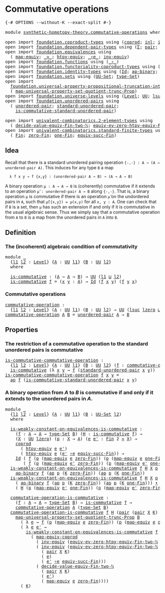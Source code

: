 # Commutative operations

<pre class="Agda"><a id="35" class="Symbol">{-#</a> <a id="39" class="Keyword">OPTIONS</a> <a id="47" class="Pragma">--without-K</a> <a id="59" class="Pragma">--exact-split</a> <a id="73" class="Symbol">#-}</a>

<a id="78" class="Keyword">module</a> <a id="85" href="synthetic-homotopy-theory.commutative-operations.html" class="Module">synthetic-homotopy-theory.commutative-operations</a> <a id="134" class="Keyword">where</a>

<a id="141" class="Keyword">open</a> <a id="146" class="Keyword">import</a> <a id="153" href="foundation.coproduct-types.html" class="Module">foundation.coproduct-types</a> <a id="180" class="Keyword">using</a> <a id="186" class="Symbol">(</a><a id="187" href="foundation.coproduct-types.html#1168" class="Datatype">coprod</a><a id="193" class="Symbol">;</a> <a id="195" href="foundation.coproduct-types.html#1239" class="InductiveConstructor">inl</a><a id="198" class="Symbol">;</a> <a id="200" href="foundation.coproduct-types.html#1262" class="InductiveConstructor">inr</a><a id="203" class="Symbol">)</a>
<a id="205" class="Keyword">open</a> <a id="210" class="Keyword">import</a> <a id="217" href="foundation.dependent-pair-types.html" class="Module">foundation.dependent-pair-types</a> <a id="249" class="Keyword">using</a> <a id="255" class="Symbol">(</a><a id="256" href="foundation-core.dependent-pair-types.html#502" class="Record">Σ</a><a id="257" class="Symbol">;</a> <a id="259" href="foundation-core.dependent-pair-types.html#575" class="InductiveConstructor">pair</a><a id="263" class="Symbol">;</a> <a id="265" href="foundation-core.dependent-pair-types.html#592" class="Field">pr1</a><a id="268" class="Symbol">;</a> <a id="270" href="foundation-core.dependent-pair-types.html#604" class="Field">pr2</a><a id="273" class="Symbol">)</a>
<a id="275" class="Keyword">open</a> <a id="280" class="Keyword">import</a> <a id="287" href="foundation.equivalences.html" class="Module">foundation.equivalences</a> <a id="311" class="Keyword">using</a>
  <a id="319" class="Symbol">(</a> <a id="321" href="foundation-core.equivalences.html#1807" class="Function">map-equiv</a><a id="330" class="Symbol">;</a> <a id="332" href="foundation-core.equivalences.html#1607" class="Function Operator">_≃_</a><a id="335" class="Symbol">;</a> <a id="337" href="foundation.equivalences.html#14008" class="Function">htpy-equiv</a><a id="347" class="Symbol">;</a> <a id="349" href="foundation-core.equivalences.html#7843" class="Function Operator">_∘e_</a><a id="353" class="Symbol">;</a> <a id="355" href="foundation-core.equivalences.html#5707" class="Function">inv-equiv</a><a id="364" class="Symbol">)</a>
<a id="366" class="Keyword">open</a> <a id="371" class="Keyword">import</a> <a id="378" href="foundation.functions.html" class="Module">foundation.functions</a> <a id="399" class="Keyword">using</a> <a id="405" class="Symbol">(</a><a id="406" href="foundation-core.functions.html#407" class="Function Operator">_∘_</a><a id="409" class="Symbol">)</a>
<a id="411" class="Keyword">open</a> <a id="416" class="Keyword">import</a> <a id="423" href="foundation.functoriality-coproduct-types.html" class="Module">foundation.functoriality-coproduct-types</a> <a id="464" class="Keyword">using</a> <a id="470" class="Symbol">(</a><a id="471" href="foundation.functoriality-coproduct-types.html#4427" class="Function">map-equiv-coprod</a><a id="487" class="Symbol">)</a>
<a id="489" class="Keyword">open</a> <a id="494" class="Keyword">import</a> <a id="501" href="foundation.identity-types.html" class="Module">foundation.identity-types</a> <a id="527" class="Keyword">using</a> <a id="533" class="Symbol">(</a><a id="534" href="foundation-core.identity-types.html#641" class="Datatype">Id</a><a id="536" class="Symbol">;</a> <a id="538" href="foundation-core.identity-types.html#6352" class="Function">ap-binary</a><a id="547" class="Symbol">;</a> <a id="549" href="foundation-core.identity-types.html#2853" class="Function">ap</a><a id="551" class="Symbol">;</a> <a id="553" href="foundation-core.identity-types.html#1239" class="Function Operator">_∙_</a><a id="556" class="Symbol">)</a>
<a id="558" class="Keyword">open</a> <a id="563" class="Keyword">import</a> <a id="570" href="foundation.sets.html" class="Module">foundation.sets</a> <a id="586" class="Keyword">using</a> <a id="592" class="Symbol">(</a><a id="593" href="foundation-core.sets.html#1177" class="Function">UU-Set</a><a id="599" class="Symbol">;</a> <a id="601" href="foundation-core.sets.html#1291" class="Function">type-Set</a><a id="609" class="Symbol">)</a>
<a id="611" class="Keyword">open</a> <a id="616" class="Keyword">import</a>
  <a id="625" href="foundation.universal-property-propositional-truncation-into-sets.html" class="Module">foundation.universal-property-propositional-truncation-into-sets</a> <a id="690" class="Keyword">using</a>
  <a id="698" class="Symbol">(</a> <a id="700" href="foundation.universal-property-propositional-truncation-into-sets.html#3778" class="Function">map-universal-property-set-quotient-trunc-Prop</a><a id="746" class="Symbol">)</a>
<a id="748" class="Keyword">open</a> <a id="753" class="Keyword">import</a> <a id="760" href="foundation.universe-levels.html" class="Module">foundation.universe-levels</a> <a id="787" class="Keyword">using</a> <a id="793" class="Symbol">(</a><a id="794" href="Agda.Primitive.html#597" class="Postulate">Level</a><a id="799" class="Symbol">;</a> <a id="801" href="foundation-core.universe-levels.html#222" class="Primitive">UU</a><a id="803" class="Symbol">;</a> <a id="805" href="Agda.Primitive.html#780" class="Primitive">lsuc</a><a id="809" class="Symbol">;</a> <a id="811" href="Agda.Primitive.html#810" class="Primitive Operator">_⊔_</a><a id="814" class="Symbol">;</a> <a id="816" href="Agda.Primitive.html#764" class="Primitive">lzero</a><a id="821" class="Symbol">)</a>
<a id="823" class="Keyword">open</a> <a id="828" class="Keyword">import</a> <a id="835" href="foundation.unordered-pairs.html" class="Module">foundation.unordered-pairs</a> <a id="862" class="Keyword">using</a>
  <a id="870" class="Symbol">(</a> <a id="872" href="foundation.unordered-pairs.html#2321" class="Function">unordered-pair</a><a id="886" class="Symbol">;</a> <a id="888" href="foundation.unordered-pairs.html#4308" class="Function">standard-unordered-pair</a><a id="911" class="Symbol">;</a>
    <a id="917" href="foundation.unordered-pairs.html#7236" class="Function">is-commutative-standard-unordered-pair</a><a id="955" class="Symbol">)</a>

<a id="958" class="Keyword">open</a> <a id="963" class="Keyword">import</a> <a id="970" href="univalent-combinatorics.2-element-types.html" class="Module">univalent-combinatorics.2-element-types</a> <a id="1010" class="Keyword">using</a>
  <a id="1018" class="Symbol">(</a> <a id="1020" href="univalent-combinatorics.2-element-types.html#27365" class="Function">decide-value-equiv-Fin-two-ℕ</a><a id="1048" class="Symbol">;</a> <a id="1050" href="univalent-combinatorics.2-element-types.html#16418" class="Function">equiv-ev-zero-htpy-equiv-Fin-two-ℕ</a><a id="1084" class="Symbol">)</a>
<a id="1086" class="Keyword">open</a> <a id="1091" class="Keyword">import</a> <a id="1098" href="univalent-combinatorics.standard-finite-types.html" class="Module">univalent-combinatorics.standard-finite-types</a> <a id="1144" class="Keyword">using</a>
  <a id="1152" class="Symbol">(</a> <a id="1154" href="univalent-combinatorics.standard-finite-types.html#2072" class="Function">Fin</a><a id="1157" class="Symbol">;</a> <a id="1159" href="univalent-combinatorics.standard-finite-types.html#7006" class="Function">zero-Fin</a><a id="1167" class="Symbol">;</a> <a id="1169" href="univalent-combinatorics.standard-finite-types.html#8241" class="Function">one-Fin</a><a id="1176" class="Symbol">;</a> <a id="1178" href="univalent-combinatorics.standard-finite-types.html#11701" class="Function">equiv-succ-Fin</a><a id="1192" class="Symbol">)</a>
</pre>
## Idea

Recall that there is a standard unordered pairing operation `{-,-} : A → (A → unordered-pair A)`. This induces for any type `B` a map

```md
  λ f x y → f {x,y} : (unordered-pair A → B) → (A → A → B)
```

A binary operation `μ : A → A → B` is (coherently) commutative if it extends to an operation `μ̃ : unordered-pair A → B` along `{-,-}`. That is, a binary operation `μ` is commutative if there is an operation `μ̃` on the undordered pairs in `A`, such that `μ̃({x,y}) = μ(x,y)` for all `x, y : A`. One can check that if `B` is a set, then `μ` has such an extension if and only if it is commutative in the usual algebraic sense. Thus we simply say that a commutative operation from `A` to `B` is a map from the unordered pairs in `A` into `B`.

## Definition

### The (incoherent) algebraic condition of commutativity

<pre class="Agda"><a id="2037" class="Keyword">module</a> <a id="2044" href="synthetic-homotopy-theory.commutative-operations.html#2044" class="Module">_</a>
  <a id="2048" class="Symbol">{</a><a id="2049" href="synthetic-homotopy-theory.commutative-operations.html#2049" class="Bound">l1</a> <a id="2052" href="synthetic-homotopy-theory.commutative-operations.html#2052" class="Bound">l2</a> <a id="2055" class="Symbol">:</a> <a id="2057" href="Agda.Primitive.html#597" class="Postulate">Level</a><a id="2062" class="Symbol">}</a> <a id="2064" class="Symbol">{</a><a id="2065" href="synthetic-homotopy-theory.commutative-operations.html#2065" class="Bound">A</a> <a id="2067" class="Symbol">:</a> <a id="2069" href="foundation-core.universe-levels.html#222" class="Primitive">UU</a> <a id="2072" href="synthetic-homotopy-theory.commutative-operations.html#2049" class="Bound">l1</a><a id="2074" class="Symbol">}</a> <a id="2076" class="Symbol">{</a><a id="2077" href="synthetic-homotopy-theory.commutative-operations.html#2077" class="Bound">B</a> <a id="2079" class="Symbol">:</a> <a id="2081" href="foundation-core.universe-levels.html#222" class="Primitive">UU</a> <a id="2084" href="synthetic-homotopy-theory.commutative-operations.html#2052" class="Bound">l2</a><a id="2086" class="Symbol">}</a>
  <a id="2090" class="Keyword">where</a>
  
  <a id="2101" href="synthetic-homotopy-theory.commutative-operations.html#2101" class="Function">is-commutative</a> <a id="2116" class="Symbol">:</a> <a id="2118" class="Symbol">(</a><a id="2119" href="synthetic-homotopy-theory.commutative-operations.html#2065" class="Bound">A</a> <a id="2121" class="Symbol">→</a> <a id="2123" href="synthetic-homotopy-theory.commutative-operations.html#2065" class="Bound">A</a> <a id="2125" class="Symbol">→</a> <a id="2127" href="synthetic-homotopy-theory.commutative-operations.html#2077" class="Bound">B</a><a id="2128" class="Symbol">)</a> <a id="2130" class="Symbol">→</a> <a id="2132" href="foundation-core.universe-levels.html#222" class="Primitive">UU</a> <a id="2135" class="Symbol">(</a><a id="2136" href="synthetic-homotopy-theory.commutative-operations.html#2049" class="Bound">l1</a> <a id="2139" href="Agda.Primitive.html#810" class="Primitive Operator">⊔</a> <a id="2141" href="synthetic-homotopy-theory.commutative-operations.html#2052" class="Bound">l2</a><a id="2143" class="Symbol">)</a>
  <a id="2147" href="synthetic-homotopy-theory.commutative-operations.html#2101" class="Function">is-commutative</a> <a id="2162" href="synthetic-homotopy-theory.commutative-operations.html#2162" class="Bound">f</a> <a id="2164" class="Symbol">=</a> <a id="2166" class="Symbol">(</a><a id="2167" href="synthetic-homotopy-theory.commutative-operations.html#2167" class="Bound">x</a> <a id="2169" href="synthetic-homotopy-theory.commutative-operations.html#2169" class="Bound">y</a> <a id="2171" class="Symbol">:</a> <a id="2173" href="synthetic-homotopy-theory.commutative-operations.html#2065" class="Bound">A</a><a id="2174" class="Symbol">)</a> <a id="2176" class="Symbol">→</a> <a id="2178" href="foundation-core.identity-types.html#641" class="Datatype">Id</a> <a id="2181" class="Symbol">(</a><a id="2182" href="synthetic-homotopy-theory.commutative-operations.html#2162" class="Bound">f</a> <a id="2184" href="synthetic-homotopy-theory.commutative-operations.html#2167" class="Bound">x</a> <a id="2186" href="synthetic-homotopy-theory.commutative-operations.html#2169" class="Bound">y</a><a id="2187" class="Symbol">)</a> <a id="2189" class="Symbol">(</a><a id="2190" href="synthetic-homotopy-theory.commutative-operations.html#2162" class="Bound">f</a> <a id="2192" href="synthetic-homotopy-theory.commutative-operations.html#2169" class="Bound">y</a> <a id="2194" href="synthetic-homotopy-theory.commutative-operations.html#2167" class="Bound">x</a><a id="2195" class="Symbol">)</a>
</pre>
### Commutative operations

<pre class="Agda"><a id="commutative-operation"></a><a id="2238" href="synthetic-homotopy-theory.commutative-operations.html#2238" class="Function">commutative-operation</a> <a id="2260" class="Symbol">:</a>
  <a id="2264" class="Symbol">{</a><a id="2265" href="synthetic-homotopy-theory.commutative-operations.html#2265" class="Bound">l1</a> <a id="2268" href="synthetic-homotopy-theory.commutative-operations.html#2268" class="Bound">l2</a> <a id="2271" class="Symbol">:</a> <a id="2273" href="Agda.Primitive.html#597" class="Postulate">Level</a><a id="2278" class="Symbol">}</a> <a id="2280" class="Symbol">(</a><a id="2281" href="synthetic-homotopy-theory.commutative-operations.html#2281" class="Bound">A</a> <a id="2283" class="Symbol">:</a> <a id="2285" href="foundation-core.universe-levels.html#222" class="Primitive">UU</a> <a id="2288" href="synthetic-homotopy-theory.commutative-operations.html#2265" class="Bound">l1</a><a id="2290" class="Symbol">)</a> <a id="2292" class="Symbol">(</a><a id="2293" href="synthetic-homotopy-theory.commutative-operations.html#2293" class="Bound">B</a> <a id="2295" class="Symbol">:</a> <a id="2297" href="foundation-core.universe-levels.html#222" class="Primitive">UU</a> <a id="2300" href="synthetic-homotopy-theory.commutative-operations.html#2268" class="Bound">l2</a><a id="2302" class="Symbol">)</a> <a id="2304" class="Symbol">→</a> <a id="2306" href="foundation-core.universe-levels.html#222" class="Primitive">UU</a> <a id="2309" class="Symbol">(</a><a id="2310" href="Agda.Primitive.html#780" class="Primitive">lsuc</a> <a id="2315" href="Agda.Primitive.html#764" class="Primitive">lzero</a> <a id="2321" href="Agda.Primitive.html#810" class="Primitive Operator">⊔</a> <a id="2323" href="synthetic-homotopy-theory.commutative-operations.html#2265" class="Bound">l1</a> <a id="2326" href="Agda.Primitive.html#810" class="Primitive Operator">⊔</a> <a id="2328" href="synthetic-homotopy-theory.commutative-operations.html#2268" class="Bound">l2</a><a id="2330" class="Symbol">)</a>
<a id="2332" href="synthetic-homotopy-theory.commutative-operations.html#2238" class="Function">commutative-operation</a> <a id="2354" href="synthetic-homotopy-theory.commutative-operations.html#2354" class="Bound">A</a> <a id="2356" href="synthetic-homotopy-theory.commutative-operations.html#2356" class="Bound">B</a> <a id="2358" class="Symbol">=</a> <a id="2360" href="foundation.unordered-pairs.html#2321" class="Function">unordered-pair</a> <a id="2375" href="synthetic-homotopy-theory.commutative-operations.html#2354" class="Bound">A</a> <a id="2377" class="Symbol">→</a> <a id="2379" href="synthetic-homotopy-theory.commutative-operations.html#2356" class="Bound">B</a>
</pre>
## Properties

### The restriction of a commutative operation to the standard unordered pairs is commutative

<pre class="Agda"><a id="is-commutative-commutative-operation"></a><a id="2504" href="synthetic-homotopy-theory.commutative-operations.html#2504" class="Function">is-commutative-commutative-operation</a> <a id="2541" class="Symbol">:</a>
  <a id="2545" class="Symbol">{</a><a id="2546" href="synthetic-homotopy-theory.commutative-operations.html#2546" class="Bound">l1</a> <a id="2549" href="synthetic-homotopy-theory.commutative-operations.html#2549" class="Bound">l2</a> <a id="2552" class="Symbol">:</a> <a id="2554" href="Agda.Primitive.html#597" class="Postulate">Level</a><a id="2559" class="Symbol">}</a> <a id="2561" class="Symbol">{</a><a id="2562" href="synthetic-homotopy-theory.commutative-operations.html#2562" class="Bound">A</a> <a id="2564" class="Symbol">:</a> <a id="2566" href="foundation-core.universe-levels.html#222" class="Primitive">UU</a> <a id="2569" href="synthetic-homotopy-theory.commutative-operations.html#2546" class="Bound">l1</a><a id="2571" class="Symbol">}</a> <a id="2573" class="Symbol">{</a><a id="2574" href="synthetic-homotopy-theory.commutative-operations.html#2574" class="Bound">B</a> <a id="2576" class="Symbol">:</a> <a id="2578" href="foundation-core.universe-levels.html#222" class="Primitive">UU</a> <a id="2581" href="synthetic-homotopy-theory.commutative-operations.html#2549" class="Bound">l2</a><a id="2583" class="Symbol">}</a> <a id="2585" class="Symbol">(</a><a id="2586" href="synthetic-homotopy-theory.commutative-operations.html#2586" class="Bound">f</a> <a id="2588" class="Symbol">:</a> <a id="2590" href="synthetic-homotopy-theory.commutative-operations.html#2238" class="Function">commutative-operation</a> <a id="2612" href="synthetic-homotopy-theory.commutative-operations.html#2562" class="Bound">A</a> <a id="2614" href="synthetic-homotopy-theory.commutative-operations.html#2574" class="Bound">B</a><a id="2615" class="Symbol">)</a> <a id="2617" class="Symbol">→</a>
  <a id="2621" href="synthetic-homotopy-theory.commutative-operations.html#2101" class="Function">is-commutative</a> <a id="2636" class="Symbol">(λ</a> <a id="2639" href="synthetic-homotopy-theory.commutative-operations.html#2639" class="Bound">x</a> <a id="2641" href="synthetic-homotopy-theory.commutative-operations.html#2641" class="Bound">y</a> <a id="2643" class="Symbol">→</a> <a id="2645" href="synthetic-homotopy-theory.commutative-operations.html#2586" class="Bound">f</a> <a id="2647" class="Symbol">(</a><a id="2648" href="foundation.unordered-pairs.html#4308" class="Function">standard-unordered-pair</a> <a id="2672" href="synthetic-homotopy-theory.commutative-operations.html#2639" class="Bound">x</a> <a id="2674" href="synthetic-homotopy-theory.commutative-operations.html#2641" class="Bound">y</a><a id="2675" class="Symbol">))</a>
<a id="2678" href="synthetic-homotopy-theory.commutative-operations.html#2504" class="Function">is-commutative-commutative-operation</a> <a id="2715" href="synthetic-homotopy-theory.commutative-operations.html#2715" class="Bound">f</a> <a id="2717" href="synthetic-homotopy-theory.commutative-operations.html#2717" class="Bound">x</a> <a id="2719" href="synthetic-homotopy-theory.commutative-operations.html#2719" class="Bound">y</a> <a id="2721" class="Symbol">=</a>
  <a id="2725" href="foundation-core.identity-types.html#2853" class="Function">ap</a> <a id="2728" href="synthetic-homotopy-theory.commutative-operations.html#2715" class="Bound">f</a> <a id="2730" class="Symbol">(</a><a id="2731" href="foundation.unordered-pairs.html#7236" class="Function">is-commutative-standard-unordered-pair</a> <a id="2770" href="synthetic-homotopy-theory.commutative-operations.html#2717" class="Bound">x</a> <a id="2772" href="synthetic-homotopy-theory.commutative-operations.html#2719" class="Bound">y</a><a id="2773" class="Symbol">)</a>
</pre>
### A binary operation from $A$ to $B$ is commutative if and only if it extends to the unordered pairs in $A$.

<pre class="Agda"><a id="2900" class="Keyword">module</a> <a id="2907" href="synthetic-homotopy-theory.commutative-operations.html#2907" class="Module">_</a>
  <a id="2911" class="Symbol">{</a><a id="2912" href="synthetic-homotopy-theory.commutative-operations.html#2912" class="Bound">l1</a> <a id="2915" href="synthetic-homotopy-theory.commutative-operations.html#2915" class="Bound">l2</a> <a id="2918" class="Symbol">:</a> <a id="2920" href="Agda.Primitive.html#597" class="Postulate">Level</a><a id="2925" class="Symbol">}</a> <a id="2927" class="Symbol">{</a><a id="2928" href="synthetic-homotopy-theory.commutative-operations.html#2928" class="Bound">A</a> <a id="2930" class="Symbol">:</a> <a id="2932" href="foundation-core.universe-levels.html#222" class="Primitive">UU</a> <a id="2935" href="synthetic-homotopy-theory.commutative-operations.html#2912" class="Bound">l1</a><a id="2937" class="Symbol">}</a> <a id="2939" class="Symbol">(</a><a id="2940" href="synthetic-homotopy-theory.commutative-operations.html#2940" class="Bound">B</a> <a id="2942" class="Symbol">:</a> <a id="2944" href="foundation-core.sets.html#1177" class="Function">UU-Set</a> <a id="2951" href="synthetic-homotopy-theory.commutative-operations.html#2915" class="Bound">l2</a><a id="2953" class="Symbol">)</a>
  <a id="2957" class="Keyword">where</a>

  <a id="2966" href="synthetic-homotopy-theory.commutative-operations.html#2966" class="Function">is-weakly-constant-on-equivalences-is-commutative</a> <a id="3016" class="Symbol">:</a>
    <a id="3022" class="Symbol">(</a><a id="3023" href="synthetic-homotopy-theory.commutative-operations.html#3023" class="Bound">f</a> <a id="3025" class="Symbol">:</a> <a id="3027" href="synthetic-homotopy-theory.commutative-operations.html#2928" class="Bound">A</a> <a id="3029" class="Symbol">→</a> <a id="3031" href="synthetic-homotopy-theory.commutative-operations.html#2928" class="Bound">A</a> <a id="3033" class="Symbol">→</a> <a id="3035" href="foundation-core.sets.html#1291" class="Function">type-Set</a> <a id="3044" href="synthetic-homotopy-theory.commutative-operations.html#2940" class="Bound">B</a><a id="3045" class="Symbol">)</a> <a id="3047" class="Symbol">(</a><a id="3048" href="synthetic-homotopy-theory.commutative-operations.html#3048" class="Bound">H</a> <a id="3050" class="Symbol">:</a> <a id="3052" href="synthetic-homotopy-theory.commutative-operations.html#2101" class="Function">is-commutative</a> <a id="3067" href="synthetic-homotopy-theory.commutative-operations.html#3023" class="Bound">f</a><a id="3068" class="Symbol">)</a> <a id="3070" class="Symbol">→</a>
    <a id="3076" class="Symbol">(</a><a id="3077" href="synthetic-homotopy-theory.commutative-operations.html#3077" class="Bound">X</a> <a id="3079" class="Symbol">:</a> <a id="3081" href="foundation-core.universe-levels.html#222" class="Primitive">UU</a> <a id="3084" href="Agda.Primitive.html#764" class="Primitive">lzero</a><a id="3089" class="Symbol">)</a> <a id="3091" class="Symbol">(</a><a id="3092" href="synthetic-homotopy-theory.commutative-operations.html#3092" class="Bound">p</a> <a id="3094" class="Symbol">:</a> <a id="3096" href="synthetic-homotopy-theory.commutative-operations.html#3077" class="Bound">X</a> <a id="3098" class="Symbol">→</a> <a id="3100" href="synthetic-homotopy-theory.commutative-operations.html#2928" class="Bound">A</a><a id="3101" class="Symbol">)</a> <a id="3103" class="Symbol">(</a><a id="3104" href="synthetic-homotopy-theory.commutative-operations.html#3104" class="Bound">e</a> <a id="3106" href="synthetic-homotopy-theory.commutative-operations.html#3106" class="Bound">e&#39;</a> <a id="3109" class="Symbol">:</a> <a id="3111" href="univalent-combinatorics.standard-finite-types.html#2072" class="Function">Fin</a> <a id="3115" class="Number">2</a> <a id="3117" href="foundation-core.equivalences.html#1607" class="Function Operator">≃</a> <a id="3119" href="synthetic-homotopy-theory.commutative-operations.html#3077" class="Bound">X</a><a id="3120" class="Symbol">)</a> <a id="3122" class="Symbol">→</a>
    <a id="3128" href="foundation.coproduct-types.html#1168" class="Datatype">coprod</a>
      <a id="3141" class="Symbol">(</a> <a id="3143" href="foundation.equivalences.html#14008" class="Function">htpy-equiv</a> <a id="3154" href="synthetic-homotopy-theory.commutative-operations.html#3104" class="Bound">e</a> <a id="3156" href="synthetic-homotopy-theory.commutative-operations.html#3106" class="Bound">e&#39;</a><a id="3158" class="Symbol">)</a>
      <a id="3166" class="Symbol">(</a> <a id="3168" href="foundation.equivalences.html#14008" class="Function">htpy-equiv</a> <a id="3179" href="synthetic-homotopy-theory.commutative-operations.html#3104" class="Bound">e</a> <a id="3181" class="Symbol">(</a><a id="3182" href="synthetic-homotopy-theory.commutative-operations.html#3106" class="Bound">e&#39;</a> <a id="3185" href="foundation-core.equivalences.html#7843" class="Function Operator">∘e</a> <a id="3188" href="univalent-combinatorics.standard-finite-types.html#11701" class="Function">equiv-succ-Fin</a><a id="3202" class="Symbol">))</a> <a id="3205" class="Symbol">→</a>
    <a id="3211" href="foundation-core.identity-types.html#641" class="Datatype">Id</a> <a id="3214" class="Symbol">(</a> <a id="3216" href="synthetic-homotopy-theory.commutative-operations.html#3023" class="Bound">f</a> <a id="3218" class="Symbol">(</a><a id="3219" href="synthetic-homotopy-theory.commutative-operations.html#3092" class="Bound">p</a> <a id="3221" class="Symbol">(</a><a id="3222" href="foundation-core.equivalences.html#1807" class="Function">map-equiv</a> <a id="3232" href="synthetic-homotopy-theory.commutative-operations.html#3104" class="Bound">e</a> <a id="3234" href="univalent-combinatorics.standard-finite-types.html#7006" class="Function">zero-Fin</a><a id="3242" class="Symbol">))</a> <a id="3245" class="Symbol">(</a><a id="3246" href="synthetic-homotopy-theory.commutative-operations.html#3092" class="Bound">p</a> <a id="3248" class="Symbol">(</a><a id="3249" href="foundation-core.equivalences.html#1807" class="Function">map-equiv</a> <a id="3259" href="synthetic-homotopy-theory.commutative-operations.html#3104" class="Bound">e</a> <a id="3261" href="univalent-combinatorics.standard-finite-types.html#8241" class="Function">one-Fin</a><a id="3268" class="Symbol">)))</a>
       <a id="3279" class="Symbol">(</a> <a id="3281" href="synthetic-homotopy-theory.commutative-operations.html#3023" class="Bound">f</a> <a id="3283" class="Symbol">(</a><a id="3284" href="synthetic-homotopy-theory.commutative-operations.html#3092" class="Bound">p</a> <a id="3286" class="Symbol">(</a><a id="3287" href="foundation-core.equivalences.html#1807" class="Function">map-equiv</a> <a id="3297" href="synthetic-homotopy-theory.commutative-operations.html#3106" class="Bound">e&#39;</a> <a id="3300" href="univalent-combinatorics.standard-finite-types.html#7006" class="Function">zero-Fin</a><a id="3308" class="Symbol">))</a> <a id="3311" class="Symbol">(</a><a id="3312" href="synthetic-homotopy-theory.commutative-operations.html#3092" class="Bound">p</a> <a id="3314" class="Symbol">(</a><a id="3315" href="foundation-core.equivalences.html#1807" class="Function">map-equiv</a> <a id="3325" href="synthetic-homotopy-theory.commutative-operations.html#3106" class="Bound">e&#39;</a> <a id="3328" href="univalent-combinatorics.standard-finite-types.html#8241" class="Function">one-Fin</a><a id="3335" class="Symbol">)))</a>
  <a id="3341" href="synthetic-homotopy-theory.commutative-operations.html#2966" class="Function">is-weakly-constant-on-equivalences-is-commutative</a> <a id="3391" href="synthetic-homotopy-theory.commutative-operations.html#3391" class="Bound">f</a> <a id="3393" href="synthetic-homotopy-theory.commutative-operations.html#3393" class="Bound">H</a> <a id="3395" href="synthetic-homotopy-theory.commutative-operations.html#3395" class="Bound">X</a> <a id="3397" href="synthetic-homotopy-theory.commutative-operations.html#3397" class="Bound">p</a> <a id="3399" href="synthetic-homotopy-theory.commutative-operations.html#3399" class="Bound">e</a> <a id="3401" href="synthetic-homotopy-theory.commutative-operations.html#3401" class="Bound">e&#39;</a> <a id="3404" class="Symbol">(</a><a id="3405" href="foundation.coproduct-types.html#1239" class="InductiveConstructor">inl</a> <a id="3409" href="synthetic-homotopy-theory.commutative-operations.html#3409" class="Bound">K</a><a id="3410" class="Symbol">)</a> <a id="3412" class="Symbol">=</a>
    <a id="3418" href="foundation-core.identity-types.html#6352" class="Function">ap-binary</a> <a id="3428" href="synthetic-homotopy-theory.commutative-operations.html#3391" class="Bound">f</a> <a id="3430" class="Symbol">(</a><a id="3431" href="foundation-core.identity-types.html#2853" class="Function">ap</a> <a id="3434" href="synthetic-homotopy-theory.commutative-operations.html#3397" class="Bound">p</a> <a id="3436" class="Symbol">(</a><a id="3437" href="synthetic-homotopy-theory.commutative-operations.html#3409" class="Bound">K</a> <a id="3439" href="univalent-combinatorics.standard-finite-types.html#7006" class="Function">zero-Fin</a><a id="3447" class="Symbol">))</a> <a id="3450" class="Symbol">(</a><a id="3451" href="foundation-core.identity-types.html#2853" class="Function">ap</a> <a id="3454" href="synthetic-homotopy-theory.commutative-operations.html#3397" class="Bound">p</a> <a id="3456" class="Symbol">(</a><a id="3457" href="synthetic-homotopy-theory.commutative-operations.html#3409" class="Bound">K</a> <a id="3459" href="univalent-combinatorics.standard-finite-types.html#8241" class="Function">one-Fin</a><a id="3466" class="Symbol">))</a>
  <a id="3471" href="synthetic-homotopy-theory.commutative-operations.html#2966" class="Function">is-weakly-constant-on-equivalences-is-commutative</a> <a id="3521" href="synthetic-homotopy-theory.commutative-operations.html#3521" class="Bound">f</a> <a id="3523" href="synthetic-homotopy-theory.commutative-operations.html#3523" class="Bound">H</a> <a id="3525" href="synthetic-homotopy-theory.commutative-operations.html#3525" class="Bound">X</a> <a id="3527" href="synthetic-homotopy-theory.commutative-operations.html#3527" class="Bound">p</a> <a id="3529" href="synthetic-homotopy-theory.commutative-operations.html#3529" class="Bound">e</a> <a id="3531" href="synthetic-homotopy-theory.commutative-operations.html#3531" class="Bound">e&#39;</a> <a id="3534" class="Symbol">(</a><a id="3535" href="foundation.coproduct-types.html#1262" class="InductiveConstructor">inr</a> <a id="3539" href="synthetic-homotopy-theory.commutative-operations.html#3539" class="Bound">K</a><a id="3540" class="Symbol">)</a> <a id="3542" class="Symbol">=</a>
    <a id="3548" class="Symbol">(</a> <a id="3550" href="foundation-core.identity-types.html#6352" class="Function">ap-binary</a> <a id="3560" href="synthetic-homotopy-theory.commutative-operations.html#3521" class="Bound">f</a> <a id="3562" class="Symbol">(</a><a id="3563" href="foundation-core.identity-types.html#2853" class="Function">ap</a> <a id="3566" href="synthetic-homotopy-theory.commutative-operations.html#3527" class="Bound">p</a> <a id="3568" class="Symbol">(</a><a id="3569" href="synthetic-homotopy-theory.commutative-operations.html#3539" class="Bound">K</a> <a id="3571" href="univalent-combinatorics.standard-finite-types.html#7006" class="Function">zero-Fin</a><a id="3579" class="Symbol">))</a> <a id="3582" class="Symbol">(</a><a id="3583" href="foundation-core.identity-types.html#2853" class="Function">ap</a> <a id="3586" href="synthetic-homotopy-theory.commutative-operations.html#3527" class="Bound">p</a> <a id="3588" class="Symbol">(</a><a id="3589" href="synthetic-homotopy-theory.commutative-operations.html#3539" class="Bound">K</a> <a id="3591" href="univalent-combinatorics.standard-finite-types.html#8241" class="Function">one-Fin</a><a id="3598" class="Symbol">)))</a> <a id="3602" href="foundation-core.identity-types.html#1239" class="Function Operator">∙</a>
    <a id="3608" class="Symbol">(</a> <a id="3610" href="synthetic-homotopy-theory.commutative-operations.html#3523" class="Bound">H</a> <a id="3612" class="Symbol">(</a><a id="3613" href="synthetic-homotopy-theory.commutative-operations.html#3527" class="Bound">p</a> <a id="3615" class="Symbol">(</a><a id="3616" href="foundation-core.equivalences.html#1807" class="Function">map-equiv</a> <a id="3626" href="synthetic-homotopy-theory.commutative-operations.html#3531" class="Bound">e&#39;</a> <a id="3629" href="univalent-combinatorics.standard-finite-types.html#8241" class="Function">one-Fin</a><a id="3636" class="Symbol">))</a> <a id="3639" class="Symbol">(</a><a id="3640" href="synthetic-homotopy-theory.commutative-operations.html#3527" class="Bound">p</a> <a id="3642" class="Symbol">(</a><a id="3643" href="foundation-core.equivalences.html#1807" class="Function">map-equiv</a> <a id="3653" href="synthetic-homotopy-theory.commutative-operations.html#3531" class="Bound">e&#39;</a> <a id="3656" href="univalent-combinatorics.standard-finite-types.html#7006" class="Function">zero-Fin</a><a id="3664" class="Symbol">)))</a>
  
  <a id="3673" href="synthetic-homotopy-theory.commutative-operations.html#3673" class="Function">commutative-operation-is-commutative</a> <a id="3710" class="Symbol">:</a>
    <a id="3716" class="Symbol">(</a><a id="3717" href="synthetic-homotopy-theory.commutative-operations.html#3717" class="Bound">f</a> <a id="3719" class="Symbol">:</a> <a id="3721" href="synthetic-homotopy-theory.commutative-operations.html#2928" class="Bound">A</a> <a id="3723" class="Symbol">→</a> <a id="3725" href="synthetic-homotopy-theory.commutative-operations.html#2928" class="Bound">A</a> <a id="3727" class="Symbol">→</a> <a id="3729" href="foundation-core.sets.html#1291" class="Function">type-Set</a> <a id="3738" href="synthetic-homotopy-theory.commutative-operations.html#2940" class="Bound">B</a><a id="3739" class="Symbol">)</a> <a id="3741" class="Symbol">→</a> <a id="3743" href="synthetic-homotopy-theory.commutative-operations.html#2101" class="Function">is-commutative</a> <a id="3758" href="synthetic-homotopy-theory.commutative-operations.html#3717" class="Bound">f</a> <a id="3760" class="Symbol">→</a>
    <a id="3766" href="synthetic-homotopy-theory.commutative-operations.html#2238" class="Function">commutative-operation</a> <a id="3788" href="synthetic-homotopy-theory.commutative-operations.html#2928" class="Bound">A</a> <a id="3790" class="Symbol">(</a><a id="3791" href="foundation-core.sets.html#1291" class="Function">type-Set</a> <a id="3800" href="synthetic-homotopy-theory.commutative-operations.html#2940" class="Bound">B</a><a id="3801" class="Symbol">)</a>
  <a id="3805" href="synthetic-homotopy-theory.commutative-operations.html#3673" class="Function">commutative-operation-is-commutative</a> <a id="3842" href="synthetic-homotopy-theory.commutative-operations.html#3842" class="Bound">f</a> <a id="3844" href="synthetic-homotopy-theory.commutative-operations.html#3844" class="Bound">H</a> <a id="3846" class="Symbol">(</a><a id="3847" href="foundation-core.dependent-pair-types.html#575" class="InductiveConstructor">pair</a> <a id="3852" class="Symbol">(</a><a id="3853" href="foundation-core.dependent-pair-types.html#575" class="InductiveConstructor">pair</a> <a id="3858" href="synthetic-homotopy-theory.commutative-operations.html#3858" class="Bound">X</a> <a id="3860" href="synthetic-homotopy-theory.commutative-operations.html#3860" class="Bound">K</a><a id="3861" class="Symbol">)</a> <a id="3863" href="synthetic-homotopy-theory.commutative-operations.html#3863" class="Bound">p</a><a id="3864" class="Symbol">)</a> <a id="3866" class="Symbol">=</a>
    <a id="3872" href="foundation.universal-property-propositional-truncation-into-sets.html#3778" class="Function">map-universal-property-set-quotient-trunc-Prop</a> <a id="3919" href="synthetic-homotopy-theory.commutative-operations.html#2940" class="Bound">B</a>
      <a id="3927" class="Symbol">(</a> <a id="3929" class="Symbol">λ</a> <a id="3931" href="synthetic-homotopy-theory.commutative-operations.html#3931" class="Bound">e</a> <a id="3933" class="Symbol">→</a> <a id="3935" href="synthetic-homotopy-theory.commutative-operations.html#3842" class="Bound">f</a> <a id="3937" class="Symbol">(</a><a id="3938" href="synthetic-homotopy-theory.commutative-operations.html#3863" class="Bound">p</a> <a id="3940" class="Symbol">(</a><a id="3941" href="foundation-core.equivalences.html#1807" class="Function">map-equiv</a> <a id="3951" href="synthetic-homotopy-theory.commutative-operations.html#3931" class="Bound">e</a> <a id="3953" href="univalent-combinatorics.standard-finite-types.html#7006" class="Function">zero-Fin</a><a id="3961" class="Symbol">))</a> <a id="3964" class="Symbol">(</a><a id="3965" href="synthetic-homotopy-theory.commutative-operations.html#3863" class="Bound">p</a> <a id="3967" class="Symbol">(</a><a id="3968" href="foundation-core.equivalences.html#1807" class="Function">map-equiv</a> <a id="3978" href="synthetic-homotopy-theory.commutative-operations.html#3931" class="Bound">e</a> <a id="3980" href="univalent-combinatorics.standard-finite-types.html#8241" class="Function">one-Fin</a><a id="3987" class="Symbol">)))</a>
      <a id="3997" class="Symbol">(</a> <a id="3999" class="Symbol">λ</a> <a id="4001" href="synthetic-homotopy-theory.commutative-operations.html#4001" class="Bound">e</a> <a id="4003" href="synthetic-homotopy-theory.commutative-operations.html#4003" class="Bound">e&#39;</a> <a id="4006" class="Symbol">→</a>
        <a id="4016" href="synthetic-homotopy-theory.commutative-operations.html#2966" class="Function">is-weakly-constant-on-equivalences-is-commutative</a> <a id="4066" href="synthetic-homotopy-theory.commutative-operations.html#3842" class="Bound">f</a> <a id="4068" href="synthetic-homotopy-theory.commutative-operations.html#3844" class="Bound">H</a> <a id="4070" href="synthetic-homotopy-theory.commutative-operations.html#3858" class="Bound">X</a> <a id="4072" href="synthetic-homotopy-theory.commutative-operations.html#3863" class="Bound">p</a> <a id="4074" href="synthetic-homotopy-theory.commutative-operations.html#4001" class="Bound">e</a> <a id="4076" href="synthetic-homotopy-theory.commutative-operations.html#4003" class="Bound">e&#39;</a>
          <a id="4089" class="Symbol">(</a> <a id="4091" href="foundation.functoriality-coproduct-types.html#4427" class="Function">map-equiv-coprod</a>
            <a id="4120" class="Symbol">(</a> <a id="4122" href="foundation-core.equivalences.html#5707" class="Function">inv-equiv</a> <a id="4132" class="Symbol">(</a><a id="4133" href="univalent-combinatorics.2-element-types.html#16418" class="Function">equiv-ev-zero-htpy-equiv-Fin-two-ℕ</a> <a id="4168" class="Symbol">(</a><a id="4169" href="foundation-core.dependent-pair-types.html#575" class="InductiveConstructor">pair</a> <a id="4174" href="synthetic-homotopy-theory.commutative-operations.html#3858" class="Bound">X</a> <a id="4176" href="synthetic-homotopy-theory.commutative-operations.html#3860" class="Bound">K</a><a id="4177" class="Symbol">)</a> <a id="4179" href="synthetic-homotopy-theory.commutative-operations.html#4001" class="Bound">e</a> <a id="4181" href="synthetic-homotopy-theory.commutative-operations.html#4003" class="Bound">e&#39;</a><a id="4183" class="Symbol">))</a>
            <a id="4198" class="Symbol">(</a> <a id="4200" href="foundation-core.equivalences.html#5707" class="Function">inv-equiv</a> <a id="4210" class="Symbol">(</a><a id="4211" href="univalent-combinatorics.2-element-types.html#16418" class="Function">equiv-ev-zero-htpy-equiv-Fin-two-ℕ</a>
              <a id="4260" class="Symbol">(</a> <a id="4262" href="foundation-core.dependent-pair-types.html#575" class="InductiveConstructor">pair</a> <a id="4267" href="synthetic-homotopy-theory.commutative-operations.html#3858" class="Bound">X</a> <a id="4269" href="synthetic-homotopy-theory.commutative-operations.html#3860" class="Bound">K</a><a id="4270" class="Symbol">)</a>
              <a id="4286" class="Symbol">(</a> <a id="4288" href="synthetic-homotopy-theory.commutative-operations.html#4001" class="Bound">e</a><a id="4289" class="Symbol">)</a>
              <a id="4305" class="Symbol">(</a> <a id="4307" href="synthetic-homotopy-theory.commutative-operations.html#4003" class="Bound">e&#39;</a> <a id="4310" href="foundation-core.equivalences.html#7843" class="Function Operator">∘e</a> <a id="4313" href="univalent-combinatorics.standard-finite-types.html#11701" class="Function">equiv-succ-Fin</a><a id="4327" class="Symbol">)))</a>
            <a id="4343" class="Symbol">(</a> <a id="4345" href="univalent-combinatorics.2-element-types.html#27365" class="Function">decide-value-equiv-Fin-two-ℕ</a>
              <a id="4388" class="Symbol">(</a> <a id="4390" href="foundation-core.dependent-pair-types.html#575" class="InductiveConstructor">pair</a> <a id="4395" href="synthetic-homotopy-theory.commutative-operations.html#3858" class="Bound">X</a> <a id="4397" href="synthetic-homotopy-theory.commutative-operations.html#3860" class="Bound">K</a><a id="4398" class="Symbol">)</a>
              <a id="4414" class="Symbol">(</a> <a id="4416" href="synthetic-homotopy-theory.commutative-operations.html#4003" class="Bound">e&#39;</a><a id="4418" class="Symbol">)</a>
              <a id="4434" class="Symbol">(</a> <a id="4436" href="foundation-core.equivalences.html#1807" class="Function">map-equiv</a> <a id="4446" href="synthetic-homotopy-theory.commutative-operations.html#4001" class="Bound">e</a> <a id="4448" href="univalent-combinatorics.standard-finite-types.html#7006" class="Function">zero-Fin</a><a id="4456" class="Symbol">))))</a>
      <a id="4467" class="Symbol">(</a> <a id="4469" href="synthetic-homotopy-theory.commutative-operations.html#3860" class="Bound">K</a><a id="4470" class="Symbol">)</a>
</pre>